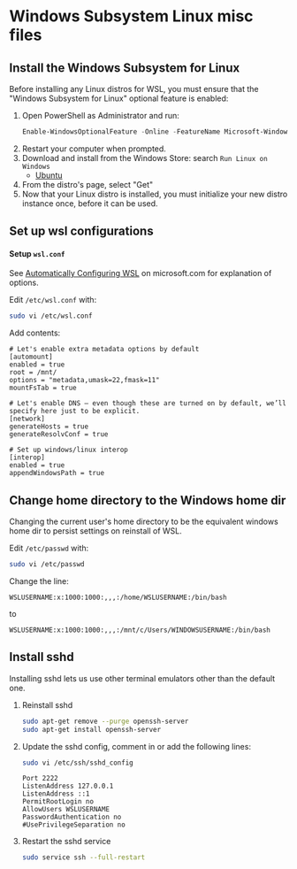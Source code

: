 # Windows Subsystem Linux misc files

## Install the Windows Subsystem for Linux

Before installing any Linux distros for WSL, you must ensure that the "Windows Subsystem for Linux" optional feature is enabled:

1. Open PowerShell as Administrator and run:
    ```powershell
    Enable-WindowsOptionalFeature -Online -FeatureName Microsoft-Windows-Subsystem-Linux
    ```
1. Restart your computer when prompted.
1. Download and install from the Windows Store: search `Run Linux on Windows`
    - [Ubuntu](https://www.microsoft.com/store/p/ubuntu/9nblggh4msv6)
1. From the distro's page, select "Get"
1. Now that your Linux distro is installed, you must initialize your new distro instance once, before it can be used.

## Set up wsl configurations

#### Setup `wsl.conf`

See [Automatically Configuring WSL](https://blogs.msdn.microsoft.com/commandline/2018/02/07/automatically-configuring-wsl/) on microsoft.com for explanation of options.

Edit `/etc/wsl.conf` with:
 
```bash
sudo vi /etc/wsl.conf
```

Add contents:

```text
# Let's enable extra metadata options by default
[automount]
enabled = true
root = /mnt/
options = "metadata,umask=22,fmask=11"
mountFsTab = true

# Let's enable DNS – even though these are turned on by default, we’ll specify here just to be explicit.
[network]
generateHosts = true
generateResolvConf = true

# Set up windows/linux interop
[interop]
enabled = true
appendWindowsPath = true
```

## Change home directory to the Windows home dir

Changing the current user's home directory to be the equivalent windows home dir to persist settings on reinstall of WSL.

Edit `/etc/passwd` with:

```bash
sudo vi /etc/passwd
```

Change the line:

```text
WSLUSERNAME:x:1000:1000:,,,:/home/WSLUSERNAME:/bin/bash
```

to

```text
WSLUSERNAME:x:1000:1000:,,,:/mnt/c/Users/WINDOWSUSERNAME:/bin/bash
```

## Install sshd

Installing sshd lets us use other terminal emulators other than the default one.

1. Reinstall sshd

    ```bash
    sudo apt-get remove --purge openssh-server
    sudo apt-get install openssh-server
    ```
    
1. Update the sshd config, comment in or add the following lines:

    ```bash
    sudo vi /etc/ssh/sshd_config 
    ```
    
    ```text
    Port 2222
    ListenAddress 127.0.0.1
    ListenAddress ::1
    PermitRootLogin no
    AllowUsers WSLUSERNAME
    PasswordAuthentication no
    #UsePrivilegeSeparation no 
    ```

1. Restart the sshd service

    ```bash
    sudo service ssh --full-restart
    ```
